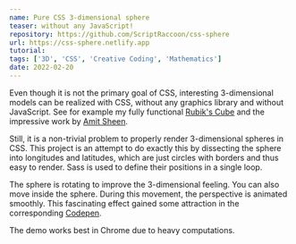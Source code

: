 ```yaml
---
name: Pure CSS 3-dimensional sphere
teaser: without any JavaScript!
repository: https://github.com/ScriptRaccoon/css-sphere
url: https://css-sphere.netlify.app
tutorial:
tags: ['3D', 'CSS', 'Creative Coding', 'Mathematics']
date: 2022-02-20
---
```


Even though it is not the primary goal of CSS, interesting 3-dimensional models can be realized with CSS, without any graphics library and without JavaScript. See for example my fully functional [Rubik's Cube](/projects/rubiks-cube) and the impressive work by [Amit Sheen](https://codepen.io/amit_sheen).

Still, it is a non-trivial problem to properly render 3-dimensional spheres in CSS. This project is an attempt to do exactly this by dissecting the sphere into longitudes and latitudes, which are just circles with borders and thus easy to render. Sass is used to define their positions in a single loop.

The sphere is rotating to improve the 3-dimensional feeling. You can also move inside the sphere. During this movement, the perspective is animated smoothly. This fascinating effect gained some attraction in the corresponding [Codepen](https://codepen.io/scriptraccoon/pen/BamrmYK).

The demo works best in Chrome due to heavy computations.
